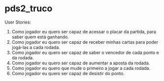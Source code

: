 # pds2_truco

User Stories:

1) Como jogador eu quero ser capaz de acessar o placar da partida, para saber quem está  ganhando. 
2) Como jogador eu quero ser capaz de receber minhas cartas para poder jogá-las a cada  rodada. 
3) Como jogador eu quero ser capaz de saber o vencedor de cada ponto e da rodada. 
4) Como jogador eu quero ser capaz de aumentar a aposta da rodada.
5) Como jogador eu quero que mude o primeiro a jogar a cada rodada.
6) Como jogador eu quero ser capaz de desistir do ponto.  
